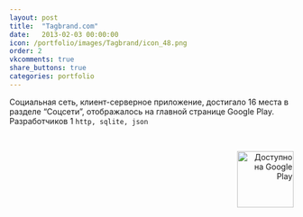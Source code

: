 ```yaml
---
layout: post
title:  "Tagbrand.com"
date:   2013-02-03 00:00:00
icon: /portfolio/images/Tagbrand/icon_48.png
order: 2
vkcomments: true
share_buttons: true
categories: portfolio
---
```


Социальная сеть, клиент-серверное приложение, достигало 16 места в разделе “Соцсети”, отображалось на главной странице Google Play. Разработчиков 1 `http, sqlite, json`

<p>
<div>
<a class="example-image-link" href="{{ site.baseurl }}/portfolio/images/Tagbrand/1.png" data-lightbox="example-set" data-title="Tagbrand.com"><img class="example-image" src="{{ site.baseurl }}/portfolio/images/Tagbrand/thumb_1.png" alt=""/></a>
<a class="example-image-link" href="{{ site.baseurl }}/portfolio/images/Tagbrand/2.png" data-lightbox="example-set" data-title="Tagbrand.com"><img class="example-image" src="{{ site.baseurl }}/portfolio/images/Tagbrand/thumb_2.png" alt=""/></a>
<a class="example-image-link" href="{{ site.baseurl }}/portfolio/images/Tagbrand/3.png" data-lightbox="example-set" data-title="Tagbrand.com"><img class="example-image" src="{{ site.baseurl }}/portfolio/images/Tagbrand/thumb_3.png" alt=""/></a>
<a class="example-image-link" href="{{ site.baseurl }}/portfolio/images/Tagbrand/4.png" data-lightbox="example-set" data-title="Tagbrand.com"><img class="example-image" src="{{ site.baseurl }}/portfolio/images/Tagbrand/thumb_4.png" alt=""/></a>
<a class="example-image-link" href="{{ site.baseurl }}/portfolio/images/Tagbrand/5.png" data-lightbox="example-set" data-title="Tagbrand.com"><img class="example-image" src="{{ site.baseurl }}/portfolio/images/Tagbrand/thumb_5.png" alt=""/></a>
<a class="example-image-link" href="{{ site.baseurl }}/portfolio/images/Tagbrand/6.png" data-lightbox="example-set" data-title="Tagbrand.com"><img class="example-image" src="{{ site.baseurl }}/portfolio/images/Tagbrand/thumb_6.png" alt=""/></a>
</div>
</p>

<p align="right">
<a href='https://play.google.com/store/apps/details?id=com.tagbrand.android' target="_blank"><img alt='Доступно на Google Play' src='https://play.google.com/intl/en_us/badges/images/generic/ru_badge_web_generic.png' width="100"/></a>
</p>

<!--more-->

